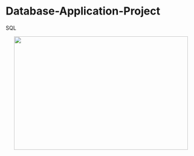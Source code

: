 # Database-Application-Project
SQL
<p align="center">
  <img width="460" height="300" src="https://github.com/zhiyingTan0/Database-Application-Project/blob/master/Screen%20Shot%202020-03-18%20at%201.40.39%20PM.png">
</p>
